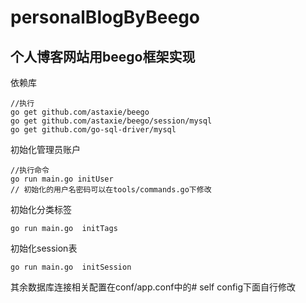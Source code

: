 # personalBlogByBeego

个人博客网站用beego框架实现
-------

依赖库
```
//执行
go get github.com/astaxie/beego
go get github.com/astaxie/beego/session/mysql
go get github.com/go-sql-driver/mysql
```

初始化管理员账户
```
//执行命令
go run main.go initUser
// 初始化的用户名密码可以在tools/commands.go下修改
```

初始化分类标签
```
go run main.go  initTags
```

初始化session表
```
go run main.go  initSession
```

其余数据库连接相关配置在conf/app.conf中的# self config下面自行修改